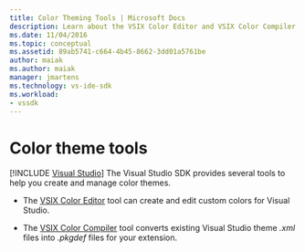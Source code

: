 ```yaml
---
title: Color Theming Tools | Microsoft Docs
description: Learn about the VSIX Color Editor and VSIX Color Compiler tools that are provided in the Visual Studio SDK to help you create and manage color themes.
ms.date: 11/04/2016
ms.topic: conceptual
ms.assetid: 89ab5741-c664-4b45-8662-3dd01a5761be
author: maiak
ms.author: maiak
manager: jmartens
ms.technology: vs-ide-sdk
ms.workload:
- vssdk
---
```

# Color theme tools

 [!INCLUDE [Visual Studio](~/includes/applies-to-version/vs-windows-only.md)]
The Visual Studio SDK provides several tools to help you create and manage color themes.

- The [VSIX Color Editor](../../extensibility/internals/vsix-color-editor.md) tool can create and edit custom colors for Visual Studio.

- The [VSIX Color Compiler](../../extensibility/internals/vsix-color-compiler.md) tool converts existing Visual Studio theme *.xml* files into *.pkgdef* files for your extension.
